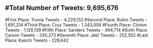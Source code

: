 #Total Number of Tweets: 9,695,676 
---
#First Place: Trump Tweets - 4,229,132
#Second Place: Rubio Tweets - 1,691,214
#Third Place: Cruz Tweets - 1,343,008
#Fourth Place: Clinton Tweets - 1,126,139
#Fifth Place: Sanders Tweets - 494,714
#Sixth Place: Carson Tweets - 330,273
#Seventh Place: Jeb! Tweets - 252,552
#Last Place: Kasich Tweets - 229,642
